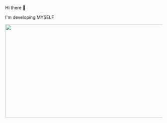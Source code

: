Hi there 👋

I'm developing MYSELF

<a href="https://github.com/devxb/gitanimals">
<img
  src="https://render.gitanimals.org/farms/HYE77"
  width="600"
  height="300"
/>
</a>
  
<!--
**HYE77/HYE77** is a ✨ _special_ ✨ repository because its `README.md` (this file) appears on your GitHub profile.

Here are some ideas to get you started:

- 🔭 I’m currently working on ...
- 🌱 I’m currently learning ...
- 👯 I’m looking to collaborate on ...
- 🤔 I’m looking for help with ...
- 💬 Ask me about ...
- 📫 How to reach me: ...
- 😄 Pronouns: ...
- ⚡ Fun fact: ...
-->
